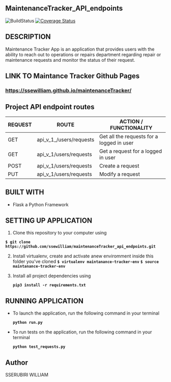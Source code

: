 ## MaintenanceTracker_API_endpoints
![BuildStatus](https://travis-ci.org/ssewilliam/maintenanceTracker_api_endpoints.svg?branch=master)
[![Coverage Status](https://coveralls.io/repos/github/ssewilliam/maintenanceTracker_api_endpoints/badge.svg?branch=master)](https://coveralls.io/github/ssewilliam/maintenanceTracker_api_endpoints?branch=master)

## DESCRIPTION
Maintenance Tracker App is an application that provides users with the ability to reach out to operations or repairs department regarding repair or maintenance requests and monitor the status of their request.

## LINK TO Maintance Tracker Github Pages
### https://ssewilliam.github.io/maintenanceTracker/

## Project API endpoint routes
| REQUEST | ROUTE | ACTION / FUNCTIONALITY |
| ------- | ----- | ---------------------- |
|   GET   | api_v_1_/users/requests | Get all the requests for a logged in user |
|   GET   | api_v_1/users/requests | Get a request for a logged in user |
|   POST  | api_v_1/users/requests | Create a request |
|   PUT   | api_v_1/users/requests | Modify a request |

## BUILT WITH 

*  Flask a Python Framework

## SETTING UP APPLICATION

1. Clone this repository to your computer using 

  **```$ git clone https://github.com/ssewilliam/maintenanceTracker_api_endpoints.git```**

2. Install virtualenv, create and activate anew enviromment inside this folder you've cloned
  **```$ virtualenv maintanance-tracker-env```**
  **```$ source maintanance-tracker-env```**

3. Install all project dependencies using

    **```pip3 install -r requirements.txt```**

## RUNNING APPLICATION

*  To launch the application, run the following command in your terminal

    **```python run.py```**

* To run tests on the application, run the following command in your terminal

    **```python test_requests.py```**

## Author

SSERUBIRI WILLIAM
  
